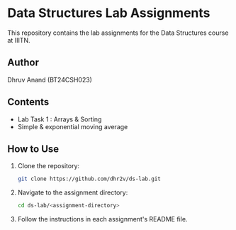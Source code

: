 # Data Structures Lab Assignments

This repository contains the lab assignments for the Data Structures course at IIITN.

## Author

Dhruv Anand (BT24CSH023)

## Contents

- Lab Task 1 : Arrays & Sorting
- Simple & exponential moving average

## How to Use

1. Clone the repository:
   ```sh
   git clone https://github.com/dhr2v/ds-lab.git
   ```
2. Navigate to the assignment directory:
   ```sh
   cd ds-lab/<assignment-directory>
   ```
3. Follow the instructions in each assignment's README file.
